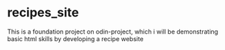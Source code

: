 # recipes_site
This is a foundation project on odin-project, which i will be demonstrating basic html skills by developing a recipe website
